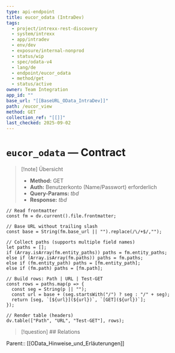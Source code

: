 ```yaml
---
type: api-endpoint
title: eucor_odata (IntraDev)
tags:
  - project/intrexx-rest-discovery
  - system/intrexx
  - app/intradev
  - env/dev
  - exposure/internal-nonprod
  - status/wip
  - spec/odata-v4
  - lang/de
  - endpoint/eucor_odata
  - method/get
  - status/active
owner: Team Integration
app_id: ""
base_url: "[[BaseURL_OData_IntraDev]]"
path: /eucor_view
method: GET
collection_ref: "[[]]"
last_checked: 2025-09-02
---
```




# `eucor_odata` — Contract

> [!note] Übersicht
> - **Method:** GET
> - **Auth:** Benutzerkonto (Name/Passwort) erforderlich
> - **Query-Params:** _tbd_
> - **Response:** _tbd_


```dataviewjs
// Read frontmatter
const fm = dv.current().file.frontmatter;

// Base URL without trailing slash
const base = String(fm.base_url || "").replace(/\/+$/,"");

// Collect paths (supports multiple field names)
let paths = [];
if (Array.isArray(fm.entity_paths)) paths = fm.entity_paths;
else if (Array.isArray(fm.paths)) paths = fm.paths;
else if (fm.entity_path) paths = [fm.entity_path];
else if (fm.path) paths = [fm.path];

// Build rows: Path | URL | Test-GET
const rows = paths.map(p => {
  const seg = String(p || "");
  const url = base + (seg.startsWith("/") ? seg : "/" + seg);
  return [seg, `[${url}](${url})`, `[GET](${url})`];
});

// Render table (headers)
dv.table(["Path", "URL", "Test-GET"], rows);
```

> [!question] ## Relations

Parent:: [[OData_Hinweise_und_Erläuterungen]]